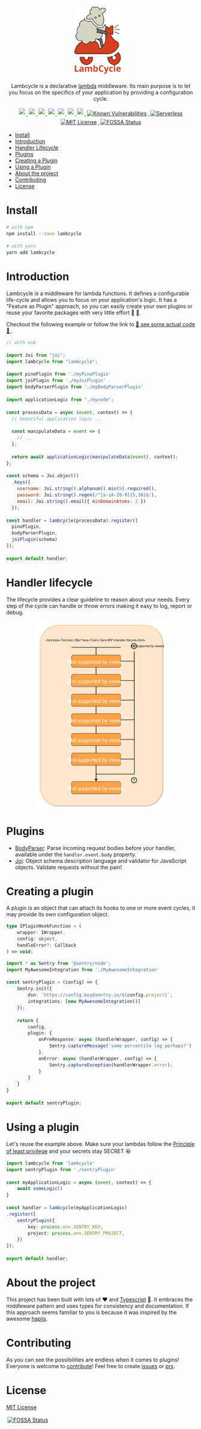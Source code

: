 <p align="center">
  <a href="https://github.com/juliantellez/lambcycle" target="_blank">
    <img alt="lambcycle" src="https://raw.githubusercontent.com/juliantellez/lambcycle/master/assets/lambcycle-logo.svg?sanitize=true" width="144">
  </a>
</p>

<p align="center">
  Lambcycle is a declarative <a href="https://aws.amazon.com/lambda/" target="_blank">lambda</a> middleware. Its main purpose is to let you focus on the specifics of your application by providing a configuration cycle.
</p>

<!---links--->

<p align="center">
<!---npm--->
<a href="https://www.npmjs.com/package/lambcycle" target="_blank">
    <img src="https://img.shields.io/npm/v/lambcycle.svg?style=flat-square" style="padding:3px">
</a>

<!---npm downloads--->
<a href="https://npmcharts.com/compare/lambcycle?minimal=true" target="_blank">
    <img src="https://img.shields.io/npm/dm/lambcycle.svg?style=flat-square" style="padding:3px">
</a>

<!---travis master build--->
<a href="https://travis-ci.org/juliantellez/lambcycle/" target="_blank">
    <img src="https://img.shields.io/travis/juliantellez/lambcycle/master.svg?style=flat-square" style="padding:3px">
</a>

<!---install size--->
<a href="https://packagephobia.now.sh/result?p=lambcycle" target="_blank">
    <img src="https://packagephobia.now.sh/badge?p=lambcycle"style="padding:3px">
</a>

<!---npm dependencies--->
<a href="https://david-dm.org/juliantellez/lambcycle" target="_blank">
    <img src="https://david-dm.org/juliantellez/lambcycle/status.svg" style="padding:3px">
</a>

<!---npm dev-dependencies--->
<a href="https://david-dm.org/juliantellez/lambcycle?type=dev" target="_blank">
    <img src="https://david-dm.org/juliantellez/lambcycle/dev-status.svg" style="padding:3px">
</a>

<!---coveralls--->
<a href="https://coveralls.io/github/juliantellez/lambcycle" target="_blank">
    <img src="https://coveralls.io/repos/github/juliantellez/lambcycle/badge.svg?branch=master" style="padding:3px">
</a>

<!---npm dependency updates--->
<a href="https://snyk.io/test/github/juliantellez/lambcycle?targetFile=package.json" target="_blank">
    <img src="https://snyk.io/test/github/juliantellez/lambcycle/badge.svg?targetFile=package.json" alt="Known Vulnerabilities" style="max-width:100%; padding:3px;">
</a>

<!---serverless--->
<a href="http://www.serverless.com" target="_blank">
    <img src="http://public.serverless.com/badges/v3.svg" alt="Serverless" style="max-width:100%; padding:3px;">
</a>

<!---MIT License--->
<a href="https://opensource.org/licenses/MIT" target="_blank">
    <img src="http://img.shields.io/badge/license-MIT-blue.svg?style=flat" alt="MIT License" style="max-width:100%; padding:3px;">
</a>

<!---FOSSA--->
<a href="https://app.fossa.io/projects/git%2Bgithub.com%2Fjuliantellez%2Flambcycle?ref=badge_shield" target="_blank">
    <img src="https://app.fossa.io/api/projects/git%2Bgithub.com%2Fjuliantellez%2Flambcycle.svg?type=shield" alt="FOSSA Status" style="max-width:100%; padding:3px;">
</a>
</p>

 - [Install](#install)
 - [Introduction](#Introduction)
 - [Handler Lifecycle](#Handler-lifecycle)
 - [Plugins](#plugins)
 - [Creating a Plugin](#creating-a-plugin)
 - [Using a Plugin](#using-a-plugin)
 - [About the project](#about-the-project)
 - [Contributing](#contributing)
 - [License](#license)

# Install

```bash
# with npm
npm install --save lambcycle

# with yarn
yarn add lambcycle
```

# Introduction

Lambcycle is a middleware for lambda functions. It defines a configurable life-cycle and allows you to focus on your application's logic. It has a "Feature as Plugin" approach, so you can easily create your own plugins or reuse your favorite packages with very little effort 🐑 🛵.

Checkout the following example or follow the link to
[🎉 see some actual code 🎉 ](https://github.com/juliantellez/lambcycle/tree/master/examples).


```javascript
// with es6

import Joi from "joi";
import lambcycle from "lambcycle";

import pinoPlugin from './myPinoPlugin'
import joiPlugin from './myJoiPlugin'
import bodyParserPlugin from './myBodyParserPlugin'

import applicationLogic from "./mycode";

const processData = async (event, context) => {
  // beautiful application logic ...

  const manipulateData = event => {
    // ...
  };

  return await applicationLogic(manipulateData(event), context);
};

const schema = Joi.object()
  .keys({
    username: Joi.string().alphanum().min(5).required(),
    password: Joi.string().regex(/^[a-zA-Z0-9]{5,30}$/),
    email: Joi.string().email({ minDomainAtoms: 2 })
  });

const handler = lambcycle(processData).register([
  pinoPlugin,
  bodyParserPlugin,
  joiPlugin(schema)
]);

export default handler;
```

# Handler lifecycle

The lifecycle provides a clear guideline to reason about your needs. Every step of the cycle can handle or throw errors making it easy to log, report or debug.

<p align="center">
<img src="https://raw.githubusercontent.com/juliantellez/lambcycle/master/assets/lifecycle.svg?sanitize=true" height=500>
</p>

# Plugins

- [BodyParser](https://github.com/juliantellez/lambcycle/tree/master/src/Plugins/BodyParser): Parse incoming request bodies before your handler, available under the `handler.event.body` property.
- [Joi](https://github.com/juliantellez/lambcycle/tree/master/src/Plugins/Joi): Object schema description language and validator for JavaScript objects. Validate requests without the pain!

# Creating a plugin 

A plugin is an object that can attach its hooks to one or more event cycles, it may provide its own configuration object.

```typescript
type IPluginHookFunction = (
    wrapper: IWrapper,
    config: object,
    handleError?: Callback
) => void;
```

```typescript
import * as Sentry from '@sentry/node';
import MyAwesomeIntegration from './MyAwesomeIntegration'

const sentryPlugin = (config) => {
    Sentry.init({
        dsn: `https://config.key@sentry.io/${config.project}`,
        integrations: [new MyAwesomeIntegration()]
    });

    return {
        config,
        plugin: {
            onPreResponse: async (handlerWrapper, config) => {
                Sentry.captureMessage('some percentile log perhaps?')
            },
            onError: async (handlerWrapper, config) => {
                Sentry.captureException(handlerWrapper.error);
            }
        }
    }
}

export default sentryPlugin;
```

# Using a plugin

Let's reuse the example above. Make sure your lambdas follow the [Principle of least privilege](https://en.wikipedia.org/wiki/Principle_of_least_privilege) and your secrets stay SECRET ㊙️

```typescript
import lambcycle from 'lambcycle'
import sentryPlugin from './sentryPlugin'

const myApplicationLogic = async (event, context) => {
    await someLogic()
}

const handler = lambcycle(myApplicationLogic)
.register([
    sentryPlugin({
        key: process.env.SENTRY_KEY,
        project: process.env.SENTRY_PROJECT,
    })
]);

export default handler;
```

# About the project

This project has been built with lots of ❤️ and [Typescript](https://www.typescriptlang.org) 🤣. It embraces the middleware pattern and uses types for consistency and documentation. If this approach seems familiar to you is because it was inspired by the awesome [hapijs](https://hapijs.com/api#request-lifecycle).

# Contributing
As you can see the possibilities are endless when it comes to plugins! Everyone is welcome to [contribute](https://github.com/juliantellez/lambcycle/blob/develop/contributing.md)! Feel free to create [issues](https://github.com/juliantellez/labmcycle/issues) or [prs](https://github.com/juliantellez/labmcycle/pulls).


# License
[MIT License](https://github.com/juliantellez/lambcycle/blob/master/LICENSE)


<a href="https://app.fossa.io/projects/git%2Bgithub.com%2Fjuliantellez%2Flambcycle?ref=badge_large" target="_blank">
    <img src="https://app.fossa.io/api/projects/git%2Bgithub.com%2Fjuliantellez%2Flambcycle.svg?type=large" alt="FOSSA Status" style="max-width:100%; padding:3px;">
</a>
